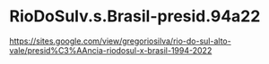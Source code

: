 # RioDoSulv.s.Brasil-presid.94a22
https://sites.google.com/view/gregoriosilva/rio-do-sul-alto-vale/presid%C3%AAncia-riodosul-x-brasil-1994-2022
